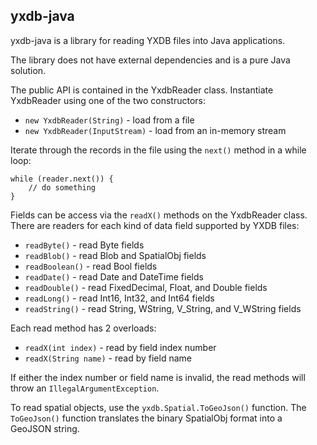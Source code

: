 ## yxdb-java

yxdb-java is a library for reading YXDB files into Java applications.

The library does not have external dependencies and is a pure Java solution.

The public API is contained in the YxdbReader class. Instantiate YxdbReader using one of the two constructors:
* `new YxdbReader(String)` - load from a file
* `new YxdbReader(InputStream)` - load from an in-memory stream

Iterate through the records in the file using the `next()` method in a while loop:

```
while (reader.next()) {
    // do something
}
```

Fields can be access via the `readX()` methods on the YxdbReader class. There are readers for each kind of data field supported by YXDB files:
* `readByte()` - read Byte fields
* `readBlob()` - read Blob and SpatialObj fields
* `readBoolean()` - read Bool fields
* `readDate()` - read Date and DateTime fields
* `readDouble()` - read FixedDecimal, Float, and Double fields
* `readLong()` - read Int16, Int32, and Int64 fields
* `readString()` - read String, WString, V_String, and V_WString fields

Each read method has 2 overloads:
* `readX(int index)` - read by field index number
* `readX(String name)` - read by field name

If either the index number or field name is invalid, the read methods will throw an `IllegalArgumentException`.

To read spatial objects, use the `yxdb.Spatial.ToGeoJson()` function. The `ToGeoJson()` function translates the binary SpatialObj format into a GeoJSON string.